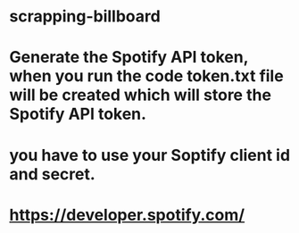 # scrapping-billboard
# Generate the Spotify API token, when you run the code token.txt file will be created which will store the Spotify API token.
# you have to use your Soptify client id and secret.
# https://developer.spotify.com/
